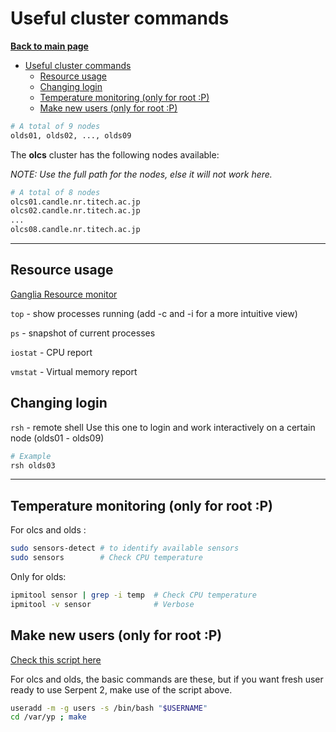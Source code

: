 # Useful cluster commands

**[Back to main page](https://github.com/ObaraOrg/obara_lab)**

<!-- TOC -->

- [Useful cluster commands](#useful-cluster-commands)
  - [Resource usage](#resource-usage)
  - [Changing login](#changing-login)
  - [Temperature monitoring (only for root :P)](#temperature-monitoring-only-for-root-p)
  - [Make new users (only for root :P)](#make-new-users-only-for-root-p)

<!-- /TOC -->
<!-- /TOC -->

```sh
# A total of 9 nodes
olds01, olds02, ..., olds09
```

The **olcs** cluster has the following nodes available:

*NOTE: Use the full path for the nodes, else it will not work here.*

```sh
# A total of 8 nodes
olcs01.candle.nr.titech.ac.jp
olcs02.candle.nr.titech.ac.jp
...
olcs08.candle.nr.titech.ac.jp
```

---

## Resource usage

[Ganglia Resource monitor](http://192.168.11.206/ganglia/?c=olds)

`top` - show processes running (add -c and -i for a more intuitive view)

`ps` - snapshot of current processes

`iostat` - CPU report

`vmstat` - Virtual memory report

## Changing login

`rsh` - remote shell
Use this one to login and work interactively on a certain node (olds01 - olds09)
```sh
# Example
rsh olds03
```
 
---

## Temperature monitoring (only for root :P)

For olcs and olds :

```sh
sudo sensors-detect # to identify available sensors
sudo sensors        # Check CPU temperature
```

Only for olds:

```sh
ipmitool sensor | grep -i temp  # Check CPU temperature
ipmitool -v sensor              # Verbose
```

## Make new users (only for root :P)

[Check this script here](sh_productivity_scripts/04_make_new_user)

For olcs and olds, the basic commands are these, but if you want fresh user ready to use Serpent 2, make use of the script above.

```sh
useradd -m -g users -s /bin/bash "$USERNAME"
cd /var/yp ; make
```
